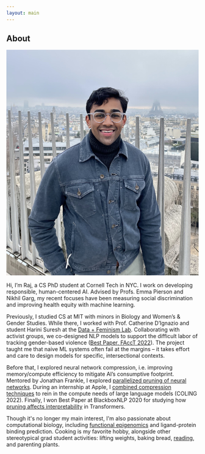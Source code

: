 ```yaml
---
layout: main
---
```


## About

<img class="profile-picture" src="images/paris.jpg">

Hi, I’m Raj, a CS PhD student at Cornell Tech in NYC. I work on developing responsible, human-centered AI. Advised by Profs. Emma Pierson and Nikhil Garg, my recent focuses have been measuring social discrimination and improving health equity with machine learning.

Previously, I studied CS at MIT with minors in Biology and Women’s & Gender Studies. While there, I worked with Prof. Catherine D’Ignazio and student Harini Suresh at the [Data + Feminism Lab](https://dataplusfeminism.mit.edu/). Collaborating with activist groups, we co-designed NLP models to support the difficult labor of tracking gender-based violence ([Best Paper, FAccT 2022](https://dl.acm.org/doi/10.1145/3531146.3533132)). The project taught me that naive ML systems often fail at the margins – it takes effort and care to design models for specific, intersectional contexts.

Before that, I explored neural network compression, i.e. improving memory/compute efficiency to mitigate AI’s consumptive footprint. Mentored by Jonathan Frankle, I explored [parallelized pruning of neural networks](https://arxiv.org/abs/2104.14753). During an internship at Apple, I [combined compression techniques](https://aclanthology.org/2022.coling-1.252/) to rein in the compute needs of large language models (COLING 2022). Finally, I won Best Paper at BlackboxNLP 2020 for studying how [pruning affects interpretability](https://www.aclweb.org/anthology/2020.blackboxnlp-1.19/) in Transformers. 

Though it's no longer my main interest, I'm also passionate about computational biology, including [functional epigenomics](https://journals.plos.org/plosone/article?id=10.1371/journal.pone.0218073) and ligand-protein binding prediction. Cooking is my favorite hobby, alongside other stereotypical grad student activities: lifting weights, baking bread, [reading](https://www.goodreads.com/user/show/139600509-rajiv-movva), and parenting plants.
